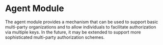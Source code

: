 # Agent Module

The agent module provides a mechanism that can be used to support basic
multi-party organizations and to allow individuals to facilitate authorization 
via multiple keys. In the future, it may be extended to support more sophisticated
multi-party authorization schemes.